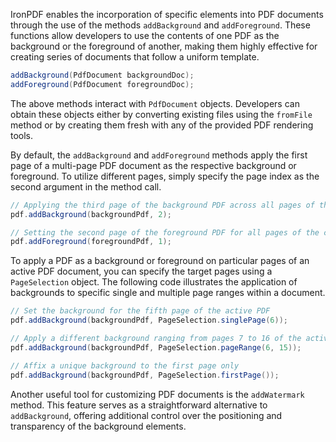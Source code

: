 IronPDF enables the incorporation of specific elements into PDF documents through the use of the methods `addBackground` and `addForeground`. These functions allow developers to use the contents of one PDF as the background or the foreground of another, making them highly effective for creating series of documents that follow a uniform template.

```java
addBackground(PdfDocument backgroundDoc);
addForeground(PdfDocument foregroundDoc);
```

The above methods interact with `PdfDocument` objects. Developers can obtain these objects either by converting existing files using the `fromFile` method or by creating them fresh with any of the provided PDF rendering tools.

By default, the `addBackground` and `addForeground` methods apply the first page of a multi-page PDF document as the respective background or foreground. To utilize different pages, simply specify the page index as the second argument in the method call.

```java
// Applying the third page of the background PDF across all pages of the current PDF
pdf.addBackground(backgroundPdf, 2);

// Setting the second page of the foreground PDF for all pages of the current PDF
pdf.addForeground(foregroundPdf, 1);
```

To apply a PDF as a background or foreground on particular pages of an active PDF document, you can specify the target pages using a `PageSelection` object. The following code illustrates the application of backgrounds to specific single and multiple page ranges within a document.

```java
// Set the background for the fifth page of the active PDF
pdf.addBackground(backgroundPdf, PageSelection.singlePage(6));

// Apply a different background ranging from pages 7 to 16 of the active PDF
pdf.addBackground(backgroundPdf, PageSelection.pageRange(6, 15));

// Affix a unique background to the first page only
pdf.addBackground(backgroundPdf, PageSelection.firstPage());
```

Another useful tool for customizing PDF documents is the `addWatermark` method. This feature serves as a straightforward alternative to `addBackground`, offering additional control over the positioning and transparency of the background elements.